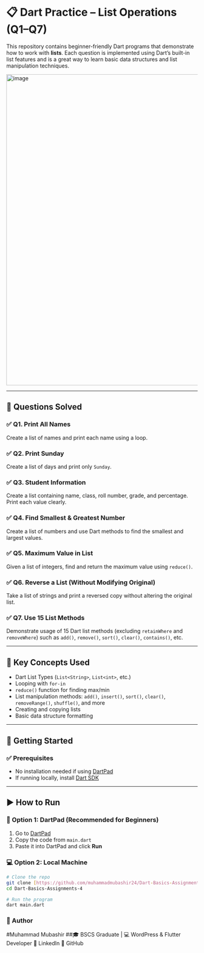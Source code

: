 # 📋 Dart Practice – List Operations (Q1–Q7)

This repository contains beginner-friendly Dart programs that demonstrate how to work with **lists**. Each question is implemented using Dart’s built-in list features and is a great way to learn basic data structures and list manipulation techniques.

<img width="947" height="818" alt="image" src="https://github.com/user-attachments/assets/3c30c0bb-8a89-4ebc-bfc0-e8bfb2e28fa5" />


---

## 📘 Questions Solved

### ✅ Q1. Print All Names
Create a list of names and print each name using a loop.

### ✅ Q2. Print Sunday
Create a list of days and print only `Sunday`.

### ✅ Q3. Student Information
Create a list containing name, class, roll number, grade, and percentage. Print each value clearly.

### ✅ Q4. Find Smallest & Greatest Number
Create a list of numbers and use Dart methods to find the smallest and largest values.

### ✅ Q5. Maximum Value in List
Given a list of integers, find and return the maximum value using `reduce()`.

### ✅ Q6. Reverse a List (Without Modifying Original)
Take a list of strings and print a reversed copy without altering the original list.

### ✅ Q7. Use 15 List Methods
Demonstrate usage of 15 Dart list methods (excluding `retainWhere` and `removeWhere`) such as `add()`, `remove()`, `sort()`, `clear()`, `contains()`, etc.

---

## 🧠 Key Concepts Used

- Dart List Types (`List<String>`, `List<int>`, etc.)
- Looping with `for-in`
- `reduce()` function for finding max/min
- List manipulation methods: `add()`, `insert()`, `sort()`, `clear()`, `removeRange()`, `shuffle()`, and more
- Creating and copying lists
- Basic data structure formatting

---

## 🚀 Getting Started

### ✅ Prerequisites

- No installation needed if using [DartPad](https://dartpad.dev)
- If running locally, install [Dart SDK](https://dart.dev/get-dart)

---

## ▶️ How to Run

### 🧪 Option 1: DartPad (Recommended for Beginners)
1. Go to [DartPad](https://dartpad.dev)
2. Copy the code from `main.dart`
3. Paste it into DartPad and click **Run**

### 💻 Option 2: Local Machine
```bash
# Clone the repo
git clone [https://github.com/muhammadmubashir24/Dart-Basics-Assignments-4.git]
cd Dart-Basics-Assignments-4

# Run the program
dart main.dart
```

### 👤 Author
#Muhammad Mubashir
##🎓 BSCS Graduate | 💻 WordPress & Flutter Developer
🔗 LinkedIn
🐙 GitHub

